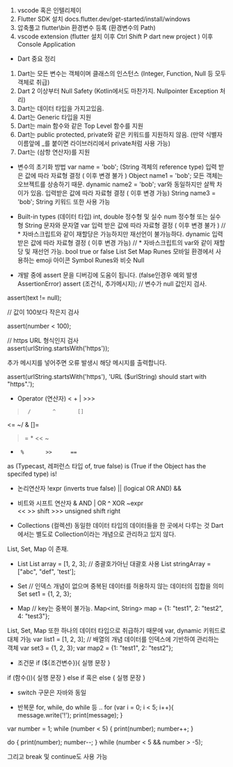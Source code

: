 1. vscode 혹은 인텔리제이
2. Flutter SDK 설치
docs.flutter.dev/get-started/install/windows
3. 압축풀고 flutter\bin 환경변수 등록 (환경변수의 Path)
4. vscode extension (flutter 설치 이후 Ctrl Shift P dart new project ) 이후 Console Application


* Dart 중요 정리
1. Dart는 모든 변수는 객체이며 클래스의 인스턴스 (Integer, Function, Null 등 모두 객체로 취급)
2. Dart 2 이상부터 Null Safety (Kotlin에서도 마찬가지. Nullpointer Exception 처리)
3. Dart는 데이터 타입을 가지고있음.
4. Dart는 Generic 타입을 지원
5. Dart는 main 함수와 같은 Top Level 함수를 지원
6. Dart는 public protected, private와 같은 키워드를 지원하지 않음. (만약 식별자 이름앞에 _를 붙이면 라이브러리에서 private처럼 사용 가능) 
7. Dart는 (삼항 연산자)를 지원


- 변수의 초기화 방법
var name = 'bob'; (String 객체의 reference type) 입력 받은 값에 따라 자료형 결정 ( 이후 변경 불가 )
Object name1 = 'bob';		모든 객체는 오브젝트를 상송하기 때문.
dynamic name2 = 'bob';	var와 동일하지만 살짝 차이가 있음. 입력받은 값에 따라 자료형 결정 ( 이후 변경 가능)
String name3 = 'bob';		String 키워드 또한 사용 가능


- Built-in types (데이터 타입)
int, double		정수형 및 실수
num 			정수형 또는 실수형
String			문자와 문자열
var			입력 받은 값에 따라 자료형 결정 ( 이후 변경 불가 )	// * 자바스크립트와 같이 재할당은 가능하지만 재선언이 불가능하다.
dynamic 		입력받은 값에 따라 자료형 결정 ( 이후 변경 가능)	// * 자바스크립트의 var와 같이 재할당 및 재선언 가능.
bool			true or false
List
Set
Map
Runes		모바일 환경에서 사용하는 emoji 아이콘
Symbol		Runes와 비슷
Null

- 개발 중에 assert 문을 디버깅에 도움이 됩니다. (false인경우 예외 발생 AssertionError)
assert (조건식, 추가메시지);
// 변수가 null 값인지 검사.

assert(text != null);

 

// 값이 100보다 작은지 검사

assert(number < 100);

 

// https URL 형식인지 검사  
assert(urlString.startsWith('https'));


추가 메시지를 넣어주면 오류 발생시 해당 메시지를 출력합니다.


assert(urlString.startsWith('https'), 'URL ($urlString) should start with "https".');


- Operator (연산자)
 <		+		|		>>>
 >		/		^		[]
 <=		~/		&		[]=
 >=		*		<<		~
 -		%		>>		==
as (Typecast, 레퍼런스 타입 of,  true false)
is (True if the Object has the specifed type)
is!


* 논리연산자
 !expr		(inverts true false)
 ||		(logical OR AND)
 &&

* 비트와 시프트 연산자
 &	AND		|		OR
 ^	XOR		~expr	
 <<	>>	shift		>>>  unsigned shift right


- Collections (컬렉션)
동일한 데이터 타입의 데이터들을 한 곳에서 다루는 것
Dart에서는 별도로 Collection이라는 개념으로 관리하고 있지 않다.

List, Set, Map 이 존재.

* List 
List<int> array = [1, 2, 3];	// 중괄호가아닌 대괄호 사용
List<String> stringArray = ["abc", "def", 'test'];

* Set	// 인덱스 개념이 없으며 중복된 데이터를 허용하지 않는 데이터의 집합을 의미
Set <int> set1 = {1, 2, 3};

* Map	// key는 중복이 불가능.
Map<int, String> map = {1: "test1", 2: "test2", 4: "test3"};

List, Set, Map 또한 하나의 데이터 타입으로 취급하기 때문에 var, dynamic 키워드로 대체 가능
var list1 = [1, 2, 3];		// 배열의 개념 데이터를 인덱스에 기반하여 관리하는 객체 
var set3 = {1, 2, 3};
var map2 = {1: "test1", 2: "test2"};


- 조건문
if (${조건변수}){
	실행 문장
}

if (함수()){
	실행 문장
} else if 혹은 else {
	실행 문장
}

* switch 구문은 자바와 동일

- 반복문
for, while, do while 등 ..
for (var i = 0; i < 5; i++){
	message.write('!');
	print(message);
}


var number = 1;
while (number < 5) {
	print(number);
	number++;
}

do {
	print(number);
	number--;
} while (number < 5 && number > -5);

그리고 break 및 continue도 사용 가능

